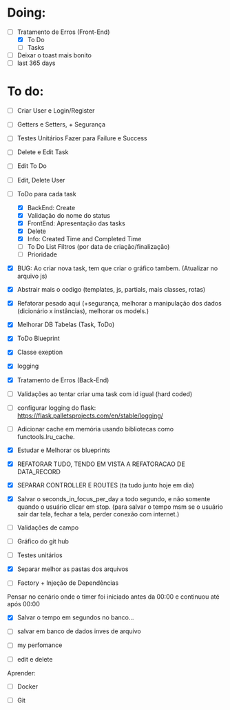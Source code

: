 # Doing:

- [ ] Tratamento de Erros (Front-End)
    - [x] To Do
    - [ ] Tasks
- [ ] Deixar o toast mais bonito
- [ ] last 365 days

# To do:

- [ ] Criar User e Login/Register
- [ ] Getters e Setters, + Segurança
- [ ] Testes Unitários Fazer para Failure e Success
- [ ] Delete e Edit Task
- [ ] Edit To Do
- [ ] Edit, Delete User


- [ ] ToDo para cada task
    - [x] BackEnd: Create
    - [x] Validação do nome do status
    - [x] FrontEnd: Apresentação das tasks
    - [x] Delete
    - [x] Info: Created Time and Completed Time
    - [ ] To Do List Filtros (por data de criação/finalização)
    - [ ] Prioridade
- [x] BUG: Ao criar nova task, tem que criar o gráfico tambem. (Atualizar no arquivo js)
- [x] Abstrair mais o codigo (templates, js, partials, mais classes, rotas)
- [x] Refatorar pesado aqui (+segurança, melhorar a manipulação dos dados (dicionário x instâncias), melhorar os models.)
- [x] Melhorar DB Tabelas (Task, ToDo)
- [x] ToDo Blueprint
- [x] Classe exeption
- [x] logging
- [x] Tratamento de Erros (Back-End)
- [ ] Validações ao tentar criar uma task com id igual (hard coded)
- [ ] configurar logging do flask: https://flask.palletsprojects.com/en/stable/logging/
- [ ] Adicionar cache em memória usando bibliotecas como functools.lru_cache.
- [x] Estudar e Melhorar os blueprints
- [x] REFATORAR TUDO, TENDO EM VISTA A REFATORACAO DE DATA_RECORD 
- [x] SEPARAR CONTROLLER E ROUTES (ta tudo junto hoje em dia)
- [x] Salvar o seconds_in_focus_per_day a todo segundo, e não somente quando o usuário clicar em stop. (para salvar o tempo msm se o usuário sair dar tela, fechar a tela, perder conexão com internet.)
- [ ] Validações de campo
- [ ] Gráfico do git hub
- [ ] Testes unitários  
- [x] Separar melhor as pastas dos arquivos 
- [ ] Factory + Injeção de Dependências

Pensar no cenário onde o timer foi iniciado antes da 00:00 e continuou até após 00:00

- [x] Salvar o tempo em segundos no banco...
- [ ] salvar em banco de dados inves de arquivo
- [ ] my perfomance
- [ ] edit e delete




Aprender:

- [ ] Docker
- [ ] Git


